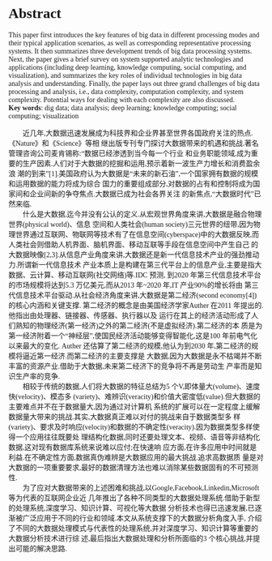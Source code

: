 <font face="微软雅黑">

# Abstract
This paper first introduces the key features of big data in different processing modes and their typical application scenarios,
as well as corresponding representative processing systems. It then summarizes three development trends of big data processing systems.
Next, the paper gives a brief survey on system supported analytic technologies and applications (including deep learning, knowledge
computing, social computing, and visualization), and summarizes the key roles of individual technologies in big data analysis and
understanding. Finally, the paper lays out three grand challenges of big data processing and analysis, i.e., data complexity, computation
complexity, and system complexity. Potential ways for dealing with each complexity are also discussed.  
**Key words**: dig data; data analysis; deep learning; knowledge computing; social computing; visualization

　　近几年,大数据迅速发展成为科技界和企业界甚至世界各国政府关注的热点.《Nature》和《Science》等相
继出版专刊专门探讨大数据带来的机遇和挑战.著名管理咨询公司麦肯锡称:“数据已经渗透到当今每一个行业
和业务职能领域,成为重要的生产因素.人们对于大数据的挖掘和运用,预示着新一波生产力增长和消费盈余浪
潮的到来”[1].美国政府认为大数据是“未来的新石油”,一个国家拥有数据的规模和运用数据的能力将成为综合
国力的重要组成部分,对数据的占有和控制将成为国家间和企业间新的争夺焦点.大数据已成为社会各界关注
的新焦点,“大数据时代”已然来临.  
　　什么是大数据,迄今并没有公认的定义.从宏观世界角度来讲,大数据是融合物理世界(physical world)、信息
空间和人类社会(human society)三元世界的纽带,因为物理世界通过互联网、物联网等技术有了在信息空间(cyberspace)中的大数据反映,而人类社会则借助人机界面、脑机界面、移动互联等手段在信息空间中产生自己
的大数据映像[2,3].从信息产业角度来讲,大数据还是新一代信息技术产业的强劲推动力.所谓新一代信息技术
产业本质上是构建在第三代平台上的信息产业,主要是指大数据、云计算、移动互联网(社交网络)等.IDC 预测,
到2020 年第三代信息技术平台的市场规模将达到5.3 万亿美元,而从2013 年~2020 年,IT 产业90%的增长将由
第三代信息技术平台驱动.从社会经济角度来讲,大数据是第二经济(second economy[4])的核心内涵和关键支撑.
第二经济的概念是由美国经济学家Auther 在2011 年提出的.他指出由处理器、链接器、传感器、执行器以及
运行在其上的经济活动形成了人们熟知的物理经济(第一经济)之外的第二经济(不是虚拟经济).第二经济的本
质是为第一经济附着一个“神经层”,使国民经济活动能够变得智能化,这是100 年前电气化以来最大的变化.
Auther 还估算了第二经济的规模,他认为到2030 年,第二经济的规模将逼近第一经济.而第二经济的主要支撑是
大数据,因为大数据是永不枯竭并不断丰富的资源产业.借助于大数据,未来第二经济下的竞争将不再是劳动生
产率而是知识生产率的竞争.  
　　相较于传统的数据,人们将大数据的特征总结为5 个V,即体量大(volume)、速度快(velocity)、模态多
(variety)、难辨识(veracity)和价值大密度低(value).但大数据的主要难点并不在于数据量大,因为通过对计算机
系统的扩展可以在一定程度上缓解数据量大带来的挑战.其实,大数据真正难以对付的挑战来自于数据类型多
样(variety)、要求及时响应(velocity)和数据的不确定性(veracity).因为数据类型多样使得一个应用往往既要处
理结构化数据,同时还要处理文本、视频、语音等非结构化数据,这对现有数据库系统来说难以应付;在快速响
应方面,在许多应用中时间就是利益.在不确定性方面,数据真伪难辨是大数据应用的最大挑战.追求高数据质
量是对大数据的一项重要要求,最好的数据清理方法也难以消除某些数据固有的不可预测性.  
　　为了应对大数据带来的上述困难和挑战,以Google,Facebook,Linkedin,Microsoft 等为代表的互联网企业近
几年推出了各种不同类型的大数据处理系统.借助于新型的处理系统,深度学习、知识计算、可视化等大数据
分析技术也得已迅速发展,已逐渐被广泛应用于不同的行业和领域.本文从系统支撑下的大数据分析角度入手,
介绍了不同的大数据处理模式与代表性的处理系统,并对深度学习、知识计算等重要的大数据分析技术进行综
述,最后指出大数据处理和分析所面临的3 个核心挑战,并提出可能的解决思路.